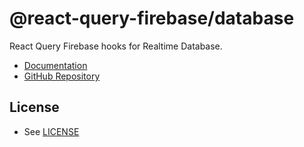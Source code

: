 # @react-query-firebase/database

React Query Firebase hooks for Realtime Database.

- [Documentation](https://react-query-firebase.invertase.dev)
- [GitHub Repository](https://github.com/invertase/react-query-firebase)

## License

- See [LICENSE](/LICENSE)